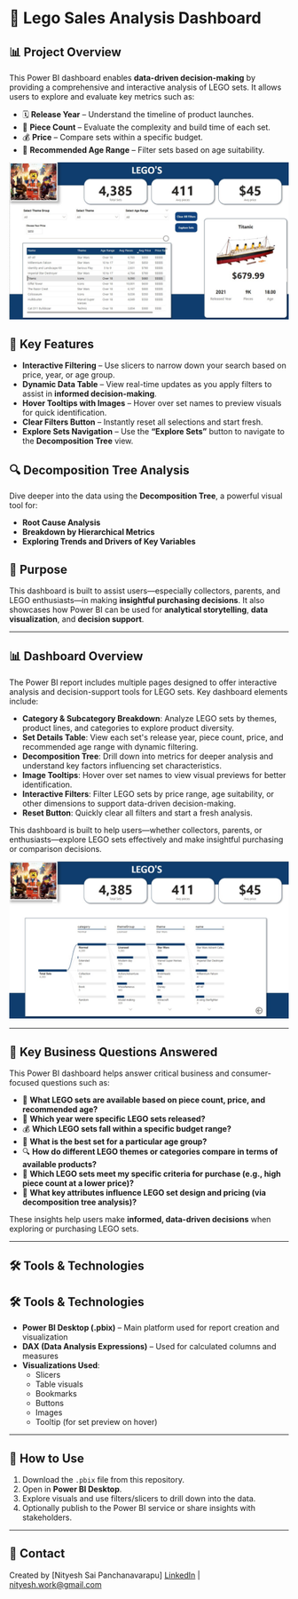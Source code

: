 # 🧱 Lego Sales Analysis Dashboard

## 📊 Project Overview
This Power BI dashboard enables **data-driven decision-making** by providing a comprehensive and interactive analysis of LEGO sets. It allows users to explore and evaluate key metrics such as:
- 🗓️ **Release Year** – Understand the timeline of product launches.  
- 🧩 **Piece Count** – Evaluate the complexity and build time of each set.  
- 💰 **Price** – Compare sets within a specific budget.  
- 👶 **Recommended Age Range** – Filter sets based on age suitability.

![Lego Dashboard](./Screenshots/Dashboard_1.jpg)

## 🧠 Key Features
- **Interactive Filtering** – Use slicers to narrow down your search based on price, year, or age group.
- **Dynamic Data Table** – View real-time updates as you apply filters to assist in **informed decision-making**.
- **Hover Tooltips with Images** – Hover over set names to preview visuals for quick identification.
- **Clear Filters Button** – Instantly reset all selections and start fresh.
- **Explore Sets Navigation** – Use the **“Explore Sets”** button to navigate to the **Decomposition Tree** view.
## 🔍 Decomposition Tree Analysis
Dive deeper into the data using the **Decomposition Tree**, a powerful visual tool for:
- **Root Cause Analysis**
- **Breakdown by Hierarchical Metrics**
- **Exploring Trends and Drivers of Key Variables**

## 🎯 Purpose

This dashboard is built to assist users—especially collectors, parents, and LEGO enthusiasts—in making **insightful purchasing decisions**. It also showcases how Power BI can be used for **analytical storytelling**, **data visualization**, and **decision support**.

---

## 📊 Dashboard Overview

The Power BI report includes multiple pages designed to offer interactive analysis and decision-support tools for LEGO sets. Key dashboard elements include:

- **Category & Subcategory Breakdown**: Analyze LEGO sets by themes, product lines, and categories to explore product diversity.
- **Set Details Table**: View each set's release year, piece count, price, and recommended age range with dynamic filtering.
- **Decomposition Tree**: Drill down into metrics for deeper analysis and understand key factors influencing set characteristics.
- **Image Tooltips**: Hover over set names to view visual previews for better identification.
- **Interactive Filters**: Filter LEGO sets by price range, age suitability, or other dimensions to support data-driven decision-making.
- **Reset Button**: Quickly clear all filters and start a fresh analysis.

This dashboard is built to help users—whether collectors, parents, or enthusiasts—explore LEGO sets effectively and make insightful purchasing or comparison decisions.

![Decomposition Tree](./Screenshots/Dashboard_2.jpg)

---

## 🎯 Key Business Questions Answered

This Power BI dashboard helps answer critical business and consumer-focused questions such as:

- 🧩 **What LEGO sets are available based on piece count, price, and recommended age?**
- 📅 **Which year were specific LEGO sets released?**
- 💰 **Which LEGO sets fall within a specific budget range?**
- 👦 **What is the best set for a particular age group?**
- 🔍 **How do different LEGO themes or categories compare in terms of available products?**
- 📌 **Which LEGO sets meet my specific criteria for purchase (e.g., high piece count at a lower price)?**
- 🧠 **What key attributes influence LEGO set design and pricing (via decomposition tree analysis)?**

These insights help users make **informed, data-driven decisions** when exploring or purchasing LEGO sets.

---

## 🛠️ Tools & Technologies

## 🛠️ Tools & Technologies

- **Power BI Desktop (.pbix)** – Main platform used for report creation and visualization
- **DAX (Data Analysis Expressions)** – Used for calculated columns and measures
- **Visualizations Used**:
  - Slicers
  - Table visuals
  - Bookmarks
  - Buttons
  - Images
  - Tooltip (for set preview on hover)
---

## 🧩 How to Use

1. Download the `.pbix` file from this repository.
2. Open in **Power BI Desktop**.
3. Explore visuals and use filters/slicers to drill down into the data.
4. Optionally publish to the Power BI service or share insights with stakeholders.

---

## 🔗 Contact

Created by [Nityesh Sai Panchanavarapu]
[LinkedIn](https://www.linkedin.com/in/nityesh-sai-panchanavarapu-4a8806208/) | [nityesh.work@gmail.com](mailto:nityesh.work@gmail.com)